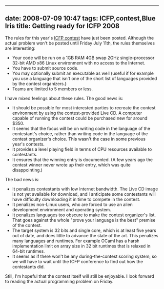
---
date: 2008-07-09 10:47
tags: ICFP,contest,Blue Iris
title: Getting ready for ICFP 2008
---

The rules for this year's [ICFP contest](http://www.icfpcontest.org/) have
just been posted. Although the actual problem won't be posted until Friday
July 11th, the rules themselves are interesting:

* Your code will be run on a 1GB RAM 4GB swap 2GHz single-processor 32-bit AMD x86 Linux environment with no access to the Internet.
* You have to submit source code.
* You may optionally submit an executable as well (useful if for example you use a language that isn't one of the short list of languages provided by the contest organizers.)
* Teams are limited to 5 members or less.

I have mixed feelings about these rules. The good news is:

* It should be possible for most interested parties to recreate the contest environment by using the contest-provided Live CD. A computer capable of running the contest could be purchased new for around $350.
* It seems that the focus will be on writing code in the language of the contestant's choice, rather than writing code in the language of the contest organizer's choice. This wasn't the case in some previous year's contests.
* It provides a level playing field in terms of CPU resources available to contestants.
* It ensures that the winning entry is documented. (A few years ago the contest winner never wrote up their entry, which was quite disappointing.)

The bad news is:

* It penalizes contestants with low Internet bandwidth. The Live CD image is not yet available for download, and I anticipate some contestants will have difficulty downloading it in time to compete in the contest.
* It penalizes non-Linux users, who are forced to use an alien development environment and operating system.
* It penalizes languages too obscure to make the contest organizer's list. That goes against the whole "prove your language is the best" premise of the contest.
* The target system is 32 bits and single core, which is at least five years out of date, and does little to advance the state of the art. This penalizes many languages and runtimes. For example OCaml has a harsh implementation limit on array size in 32 bit runtimes that is relaxed in 64-bit runtimes.
* It seems as if there won't be any during-the-contest scoring system, so we will have to wait until the ICFP conference to find out how the contestants did.

Still, I'm hopeful that the contest itself will still be enjoyable. I look
forward to reading the actual programming problem on Friday.
